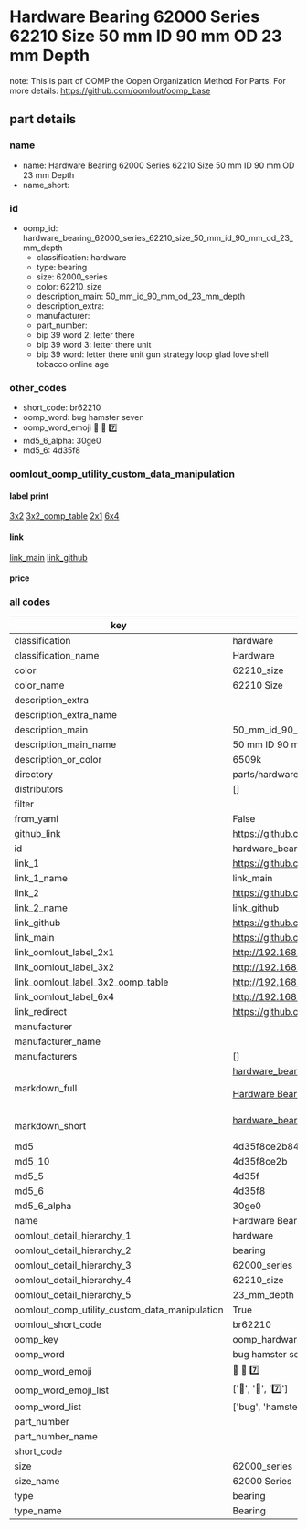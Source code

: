# Hardware Bearing 62000 Series 62210 Size 50 mm ID 90 mm OD 23 mm Depth  

note: This is part of OOMP the Oopen Organization Method For Parts. For more details: https://github.com/oomlout/oomp_base

##  part details
  







### name
* name: Hardware Bearing 62000 Series 62210 Size 50 mm ID 90 mm OD 23 mm Depth
* name_short: 
### id
* oomp_id: hardware_bearing_62000_series_62210_size_50_mm_id_90_mm_od_23_mm_depth
  * classification: hardware
  * type: bearing
  * size: 62000_series
  * color: 62210_size
  * description_main: 50_mm_id_90_mm_od_23_mm_depth
  * description_extra: 
  * manufacturer: 
  * part_number: 
  * bip 39 word 2: letter there
  * bip 39 word 3: letter there unit
  * bip 39 word: letter there unit gun strategy loop glad love shell tobacco online age

### other_codes
* short_code: br62210
* oomp_word: bug hamster seven
* oomp_word_emoji :bug: :hamster: :seven:
* md5_6_alpha: 30ge0
* md5_6: 4d35f8






### oomlout_oomp_utility_custom_data_manipulation
#### label print
[3x2](http://192.168.1.245:1112/?label=oomp%2030ge0)
[3x2_oomp_table](http://192.168.1.108:1112/?label=oomp%2030ge0)
[2x1](http://192.168.1.242:1112/?label=oomp%2030ge0)
[6x4](http://192.168.1.55:1112/?label=oomp%2030ge0)    

#### link

[link_main](https://github.com/oomlout/oomlout_oomp_version_1_messy/tree/main/parts/hardware_bearing_62000_series_62210_size_50_mm_id_90_mm_od_23_mm_depth) [link_github](https://github.com/oomlout/oomlout_oomp_version_1_messy/tree/main/parts/hardware_bearing_62000_series_62210_size_50_mm_id_90_mm_od_23_mm_depth)                             

#### price







### all codes 
| key | value |  
| --- | --- |  
| classification | hardware |  
| classification_name | Hardware |  
| color | 62210_size |  
| color_name | 62210 Size |  
| description_extra |  |  
| description_extra_name |  |  
| description_main | 50_mm_id_90_mm_od_23_mm_depth |  
| description_main_name | 50 mm ID 90 mm OD 23 mm Depth |  
| description_or_color | 6509k |  
| directory | parts/hardware_bearing_62000_series_62210_size_50_mm_id_90_mm_od_23_mm_depth |  
| distributors | [] |  
| filter |  |  
| from_yaml | False |  
| github_link | https://github.com/oomlout/oomlout_oomp_part_src/tree/main/parts/hardware_bearing_62000_series_62210_size_50_mm_id_90_mm_od_23_mm_depth |  
| id | hardware_bearing_62000_series_62210_size_50_mm_id_90_mm_od_23_mm_depth |  
| link_1 | https://github.com/oomlout/oomlout_oomp_version_1_messy/tree/main/parts/hardware_bearing_62000_series_62210_size_50_mm_id_90_mm_od_23_mm_depth |  
| link_1_name | link_main |  
| link_2 | https://github.com/oomlout/oomlout_oomp_version_1_messy/tree/main/parts/hardware_bearing_62000_series_62210_size_50_mm_id_90_mm_od_23_mm_depth |  
| link_2_name | link_github |  
| link_github | https://github.com/oomlout/oomlout_oomp_version_1_messy/tree/main/parts/hardware_bearing_62000_series_62210_size_50_mm_id_90_mm_od_23_mm_depth |  
| link_main | https://github.com/oomlout/oomlout_oomp_version_1_messy/tree/main/parts/hardware_bearing_62000_series_62210_size_50_mm_id_90_mm_od_23_mm_depth |  
| link_oomlout_label_2x1 | http://192.168.1.242:1112/?label=oomp%2030ge0 |  
| link_oomlout_label_3x2 | http://192.168.1.245:1112/?label=oomp%2030ge0 |  
| link_oomlout_label_3x2_oomp_table | http://192.168.1.108:1112/?label=oomp%2030ge0 |  
| link_oomlout_label_6x4 | http://192.168.1.55:1112/?label=oomp%2030ge0 |  
| link_redirect | https://github.com/oomlout/oomlout_oomp_version_1_messy/tree/main/parts/hardware_bearing_62000_series_62210_size_50_mm_id_90_mm_od_23_mm_depth |  
| manufacturer |  |  
| manufacturer_name |  |  
| manufacturers | [] |  
| markdown_full | [hardware_bearing_62000_series_62210_size_50_mm_id_90_mm_od_23_mm_depth](none)<br>[](none)<br>[Hardware Bearing 62000 Series 62210 Size 50 Mm Id 90 Mm Od 23 Mm Depth](none)<br><br> |  
| markdown_short | [hardware_bearing_62000_series_62210_size_50_mm_id_90_mm_od_23_mm_depth](none)<br><br> |  
| md5 | 4d35f8ce2b846c520feb667fdb781c04 |  
| md5_10 | 4d35f8ce2b |  
| md5_5 | 4d35f |  
| md5_6 | 4d35f8 |  
| md5_6_alpha | 30ge0 |  
| name | Hardware Bearing 62000 Series 62210 Size 50 mm ID 90 mm OD 23 mm Depth |  
| oomlout_detail_hierarchy_1 | hardware |  
| oomlout_detail_hierarchy_2 | bearing |  
| oomlout_detail_hierarchy_3 | 62000_series |  
| oomlout_detail_hierarchy_4 | 62210_size |  
| oomlout_detail_hierarchy_5 | 23_mm_depth |  
| oomlout_oomp_utility_custom_data_manipulation | True |  
| oomlout_short_code | br62210 |  
| oomp_key | oomp_hardware_bearing_62000_series_62210_size_50_mm_id_90_mm_od_23_mm_depth |  
| oomp_word | bug hamster seven |  
| oomp_word_emoji | :bug: :hamster: :seven: |  
| oomp_word_emoji_list | [':bug:', ':hamster:', ':seven:'] |  
| oomp_word_list | ['bug', 'hamster', 'seven'] |  
| part_number |  |  
| part_number_name |  |  
| short_code |  |  
| size | 62000_series |  
| size_name | 62000 Series |  
| type | bearing |  
| type_name | Bearing |  
